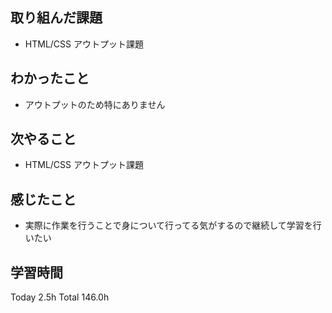 ## 取り組んだ課題
- HTML/CSS アウトプット課題
## わかったこと
- アウトプットのため特にありません
## 次やること
- HTML/CSS アウトプット課題
## 感じたこと
- 実際に作業を行うことで身について行ってる気がするので継続して学習を行いたい
## 学習時間
Today 2.5h Total 146.0h
